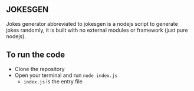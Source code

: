 ## JOKESGEN
Jokes generator abbreviated to jokesgen is a nodejs script to generate jokes randomly, it is built with no external modules or framework (just pure nodejs).

## To run the code
- Clone the repository
- Open your terminal and run ```node index.js```
  - ```index.js``` is the entry file
